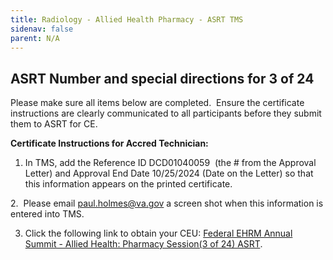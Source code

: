 ```yaml
---
title: Radiology - Allied Health Pharmacy - ASRT TMS
sidenav: false
parent: N/A
---
```

## **ASRT Number and special directions for 3 of 24**

Please make sure all items below are completed.  Ensure the certificate instructions are clearly communicated to all participants before they submit them to ASRT for CE.

**Certificate Instructions for Accred Technician:**

1. In TMS, add the Reference ID DCD01040059  (the # from the Approval Letter) and Approval End Date 10/25/2024 (Date on the Letter) so that this information appears on the printed certificate.

2.  Please email [paul.holmes@va.gov](mailto:paul.holmes@va.gov) a screen shot when this information is entered into TMS.

3. Click the following link to obtain your CEU: [Federal EHRM Annual Summit - Allied Health: Pharmacy Session(3 of 24) ASRT](https://gcc02.safelinks.protection.outlook.com/?url=https%3A%2F%2Fhcm03.ns2cloud.com%2Fsf%2Flearning%3FdestUrl%3Dhttps%253a%252f%252fva-hcm03.ns2cloud.com%252flearning%252fuser%252fdeeplink_redirect.jsp%253flinkId%253dITEM_DETAILS%2526componentID%253d131013957%2526componentTypeID%253dVA%2526revisionDate%253d1723521600000%2526fromSF%253dY%26company%3DVAHCM03&data=05%7C02%7C%7C639b5a2e78e74476d79608dcc2e6fd85%7Ce95f1b23abaf45ee821db7ab251ab3bf%7C0%7C0%7C638599544580253753%7CUnknown%7CTWFpbGZsb3d8eyJWIjoiMC4wLjAwMDAiLCJQIjoiV2luMzIiLCJBTiI6Ik1haWwiLCJXVCI6Mn0%3D%7C0%7C%7C%7C&sdata=AEOyA1aJHnJbItFWhPcnIl%2BcN58DjKdyFqjvdxVtUgg%3D&reserved=0).
